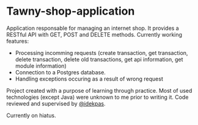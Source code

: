 # Tawny-shop-application
Application responsable for managing an internet shop. It provides a RESTful API with GET, POST and DELETE methods. Currently working features:
* Processing incomming requests (create transaction, get transaction, delete transaction, delete old transactions, get api information, get module information)
* Connection to a Postgres database.
* Handling exceptions occuring as a result of wrong request

Project created with a purpose of learning through practice. Most of used technologies (except Java) were unknown to me prior to writing it.
Code reviewed and supervised by [@idekpas](https://github.com/idekpas).

Currently on hiatus.
